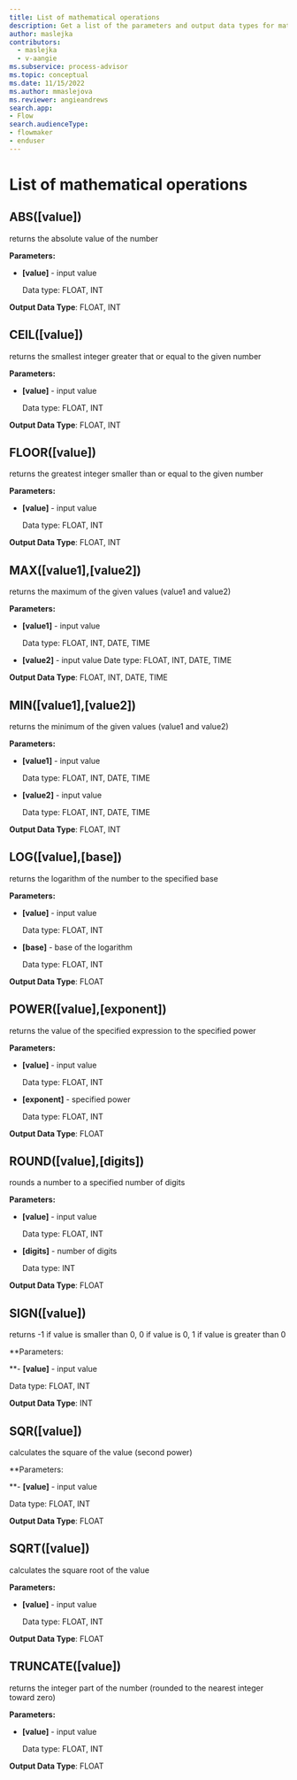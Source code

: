 ```yaml
---
title: List of mathematical operations
description: Get a list of the parameters and output data types for mathematical features in the Power Automate Process Mining desktop app.
author: maslejka
contributors:
  - maslejka
  - v-aangie
ms.subservice: process-advisor
ms.topic: conceptual
ms.date: 11/15/2022
ms.author: mmaslejova
ms.reviewer: angieandrews
search.app:
- Flow
search.audienceType:
- flowmaker
- enduser
---
```


# List of mathematical operations

## ABS([value])

returns the absolute value of the number

**Parameters:**

- **[value]** - input value

   Data type: FLOAT, INT

**Output Data Type**: FLOAT, INT

## CEIL([value])

returns the smallest integer greater that or equal to the given number

**Parameters:**

- **[value]** - input value

   Data type: FLOAT, INT

**Output Data Type**: FLOAT, INT

## FLOOR([value])

returns the greatest integer smaller than or equal to the given number

**Parameters:**

- **[value]** - input value

   Data type: FLOAT, INT

**Output Data Type**: FLOAT, INT

## MAX([value1],[value2])

returns the maximum of the given values (value1 and value2)

**Parameters:**

- **[value1]** - input value

   Data type: FLOAT, INT, DATE, TIME

- **[value2]** - input value
Date type: FLOAT, INT, DATE, TIME

**Output Data Type**: FLOAT, INT, DATE, TIME

## MIN([value1],[value2])

returns the minimum of the given values (value1 and value2)

**Parameters:**

- **[value1]** - input value

   Data type: FLOAT, INT, DATE, TIME

- **[value2]** - input value

   Data type: FLOAT, INT, DATE, TIME

**Output Data Type**: FLOAT, INT

## LOG([value],[base])

returns the logarithm of the number to the specified base

**Parameters:**

- **[value]** - input value

   Data type: FLOAT, INT

- **[base]** - base of the logarithm

   Data type: FLOAT, INT

**Output Data Type**: FLOAT

## POWER([value],[exponent])

returns the value of the specified expression to the specified power

**Parameters:**

- **[value]** - input value

   Data type: FLOAT, INT

- **[exponent]** - specified power

   Data type: FLOAT, INT

**Output Data Type**: FLOAT

## ROUND([value],[digits])

rounds a number to a specified number of digits

**Parameters:**

- **[value]** - input value

   Data type: FLOAT, INT

- **[digits]** - number of digits

   Data type: INT

**Output Data Type**: FLOAT

## SIGN([value])

returns -1 if value is smaller than 0, 0 if value is 0, 1 if value is greater than 0

**Parameters:

**- **[value]** - input value

   Data type: FLOAT, INT

**Output Data Type**: INT

## SQR([value])

calculates the square of the value (second power)

**Parameters:

**- **[value]** - input value

   Data type: FLOAT, INT

**Output Data Type**: FLOAT

## SQRT([value])

calculates the square root of the value

**Parameters:**

- **[value]** - input value

   Data type: FLOAT, INT

**Output Data Type**: FLOAT

## TRUNCATE([value])

returns the integer part of the number (rounded to the nearest integer toward zero)

**Parameters:**

- **[value]** - input value

   Data type: FLOAT, INT

**Output Data Type**: FLOAT


